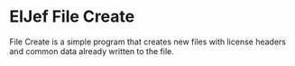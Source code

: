 # ElJef File Create

File Create is a simple program that creates new files with license headers and
common data already written to the file.

